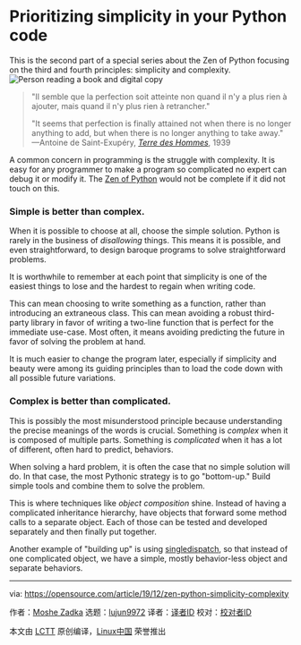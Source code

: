[#]: collector: (lujun9972)
[#]: translator: (caiichenr)
[#]: reviewer: ( )
[#]: publisher: ( )
[#]: url: ( )
[#]: subject: (Prioritizing simplicity in your Python code)
[#]: via: (https://opensource.com/article/19/12/zen-python-simplicity-complexity)
[#]: author: (Moshe Zadka https://opensource.com/users/moshez)

Prioritizing simplicity in your Python code
======
This is the second part of a special series about the Zen of Python
focusing on the third and fourth principles: simplicity and complexity.
![Person reading a book and digital copy][1]

> "Il semble que la perfection soit atteinte non quand il n'y a plus rien à ajouter, mais quand il n'y plus rien à retrancher."
>
> "It seems that perfection is finally attained not when there is no longer anything to add, but when there is no longer anything to take away."
>  —Antoine de Saint-Exupéry, _[Terre des Hommes][2]_, 1939

A common concern in programming is the struggle with complexity. It is easy for any programmer to make a program so complicated no expert can debug it or modify it. The [Zen of Python][3] would not be complete if it did not touch on this.

### Simple is better than complex.

When it is possible to choose at all, choose the simple solution. Python is rarely in the business of _disallowing_ things. This means it is possible, and even straightforward, to design baroque programs to solve straightforward problems.

It is worthwhile to remember at each point that simplicity is one of the easiest things to lose and the hardest to regain when writing code.

This can mean choosing to write something as a function, rather than introducing an extraneous class. This can mean avoiding a robust third-party library in favor of writing a two-line function that is perfect for the immediate use-case. Most often, it means avoiding predicting the future in favor of solving the problem at hand.

It is much easier to change the program later, especially if simplicity and beauty were among its guiding principles than to load the code down with all possible future variations.

### Complex is better than complicated.

This is possibly the most misunderstood principle because understanding the precise meanings of the words is crucial. Something is _complex_ when it is composed of multiple parts. Something is _complicated_ when it has a lot of different, often hard to predict, behaviors.

When solving a hard problem, it is often the case that no simple solution will do. In that case, the most Pythonic strategy is to go "bottom-up." Build simple tools and combine them to solve the problem.

This is where techniques like _object composition_ shine. Instead of having a complicated inheritance hierarchy, have objects that forward some method calls to a separate object. Each of those can be tested and developed separately and then finally put together.

Another example of "building up" is using [singledispatch][4], so that instead of one complicated object, we have a simple, mostly behavior-less object and separate behaviors.

--------------------------------------------------------------------------------

via: https://opensource.com/article/19/12/zen-python-simplicity-complexity

作者：[Moshe Zadka][a]
选题：[lujun9972][b]
译者：[译者ID](https://github.com/译者ID)
校对：[校对者ID](https://github.com/校对者ID)

本文由 [LCTT](https://github.com/LCTT/TranslateProject) 原创编译，[Linux中国](https://linux.cn/) 荣誉推出

[a]: https://opensource.com/users/moshez
[b]: https://github.com/lujun9972
[1]: https://opensource.com/sites/default/files/styles/image-full-size/public/lead-images/read_book_guide_tutorial_teacher_student_apaper.png?itok=_GOufk6N (Person reading a book and digital copy)
[2]: https://en.wikipedia.org/wiki/Wind,_Sand_and_Stars
[3]: https://www.python.org/dev/peps/pep-0020/
[4]: https://opensource.com/article/19/5/python-singledispatch
